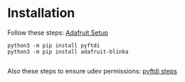 # Installation


Follow these steps:
[Adafruit Setup](
https://learn.adafruit.com/circuitpython-on-any-computer-with-ft232h/setup)

```
python3 -m pip install pyftdi
python3 -m pip install adafruit-blinka


```

Also these steps to ensure udev permissions:
[pyftdi steps](https://github.com/eblot/pyftdi/blob/master/pyftdi/doc/installation.rst)
